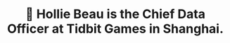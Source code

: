 ---
widget: blank
headless: true
weight: 5

title: "👋 Hollie Beau is the Chief Data Officer at Tidbit Games in Shanghai."
subtitle: ""

design:
  columns: '1'
  background:
    image: hello\5.jpg
    image_darken: 0.4
    image_size: cover
    image_position: right
    image_parallax: true
    text_color_light: true
advanced:
  css_style:
  css_class: fullscreen
---